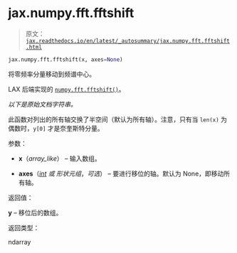 # jax.numpy.fft.fftshift

> 原文：[`jax.readthedocs.io/en/latest/_autosummary/jax.numpy.fft.fftshift.html`](https://jax.readthedocs.io/en/latest/_autosummary/jax.numpy.fft.fftshift.html)

```py
jax.numpy.fft.fftshift(x, axes=None)
```

将零频率分量移动到频谱中心。

LAX 后端实现的 [`numpy.fft.fftshift()`](https://numpy.org/doc/stable/reference/generated/numpy.fft.fftshift.html#numpy.fft.fftshift "(在 NumPy v2.0 中)")。

*以下是原始文档字符串。*

此函数对列出的所有轴交换了半空间（默认为所有轴）。注意，只有当 `len(x)` 为偶数时，`y[0]` 才是奈奎斯特分量。

参数：

+   **x**（*array_like*） – 输入数组。

+   **axes**（[*int*](https://docs.python.org/3/library/functions.html#int "(在 Python v3.12 中)") *或* *形状元组*，*可选*） – 要进行移位的轴。默认为 None，即移动所有轴。

返回值：

**y** – 移位后的数组。

返回类型：

ndarray
